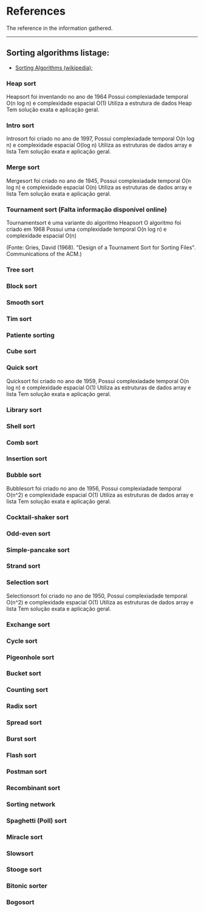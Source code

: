 # References

The reference in the information gathered.

---

## Sorting algorithms listage: 

- [Sorting Algorithms (wikipedia)](https://en.wikipedia.org/wiki/Sorting_algorithm);

### Heap sort
Heapsort foi inventando no ano de 1964
Possui complexiadade temporal O(n log n) e complexidade espacial O(1)
Utiliza a estrutura de dados Heap
Tem solução exata e aplicação geral.

### Intro sort
Introsort foi criado no ano de 1997,
Possui complexiadade temporal O(n log n) e complexidade espacial O(log n)
Utiliza as estruturas de dados array e lista
Tem solução exata e aplicação geral.

### Merge sort
Mergesort foi criado no ano de 1945,
Possui complexiadade temporal O(n log n) e complexidade espacial O(n)
Utiliza as estruturas de dados array e lista
Tem solução exata e aplicação geral.

### Tournament sort (Falta informação disponível online)
Tournamentsort é uma variante do algoritmo Heapsort
O algoritmo foi criado em 1968
Possui uma complexidade temporal O(n log n) e complexidade espacial O(n)

(Fonte: Gries, David (1968). "Design of a Tournament Sort for Sorting Files". Communications of the ACM.)

### Tree sort

### Block sort

### Smooth sort

### Tim sort

### Patiente sorting

### Cube sort

### Quick sort
Quicksort foi criado no ano de 1959,
Possui complexiadade temporal O(n log n) e complexidade espacial O(1)
Utiliza as estruturas de dados array e lista
Tem solução exata e aplicação geral.

### Library sort

### Shell sort

### Comb sort

### Insertion sort

### Bubble sort
Bubblesort foi criado no ano de 1956,
Possui complexiadade temporal O(n^2) e complexidade espacial O(1)
Utiliza as estruturas de dados array e lista
Tem solução exata e aplicação geral.

### Cocktail-shaker sort

### Odd-even sort

### Simple-pancake sort

### Strand sort

### Selection sort
Selectionsort foi criado no ano de 1950,
Possui complexiadade temporal O(n^2) e complexidade espacial O(1)
Utiliza as estruturas de dados array e lista
Tem solução exata e aplicação geral.

### Exchange sort	

### Cycle sort

### Pigeonhole sort

### Bucket sort

### Counting sort

### Radix sort

### Spread sort

### Burst sort

### Flash sort

### Postman sort

### Recombinant sort

### Sorting network

### Spaghetti (Poll) sort

### Miracle sort

### Slowsort

### Stooge sort

### Bitonic sorter

### Bogosort

